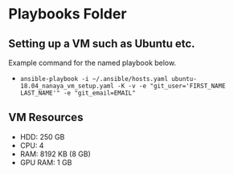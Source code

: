 # Playbooks Folder #

## Setting up a VM such as Ubuntu etc. ##
Example command for the named playbook below.
- `ansible-playbook -i ~/.ansible/hosts.yaml ubuntu-18.04_nanaya_vm_setup.yaml -K -v -e "git_user='FIRST_NAME LAST_NAME'" -e "git_email=EMAIL"`

## VM Resources
- HDD: 250 GB
- CPU: 4
- RAM: 8192 KB (8 GB)
- GPU RAM: 1 GB
